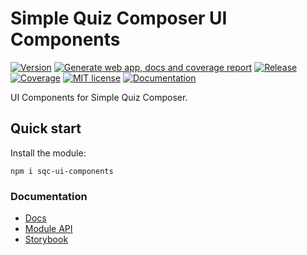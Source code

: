# Simple Quiz Composer UI Components

[![Version](https://img.shields.io/npm/v/sqc-ui-components)](https://www.npmjs.com/package/sqc-ui-components)
[![Generate web app, docs and coverage report](https://github.com/Edu-Games-Academy/Simple-Quiz-Composer/actions/workflows/gh-page.yml/badge.svg)](https://github.com/Edu-Games-Academy/Simple-Quiz-Composer/actions/workflows/gh-page.yml)
[![Release](https://github.com/Edu-Games-Academy/Simple-Quiz-Composer/actions/workflows/release.yml/badge.svg)](https://github.com/Edu-Games-Academy/Simple-Quiz-Composer/actions/workflows/release.yml)
[![Coverage](https://edu-games-academy.github.io/Simple-Quiz-Composer/sqc-ui-components/coverage/badges.svg)](https://edu-games-academy.github.io/Simple-Quiz-Composer/sqc-ui-components/coverage/)
[![MIT license](https://img.shields.io/:license-mit-blue.svg)](https://opensource.org/licenses/MIT)
[![Documentation](https://img.shields.io/badge/-Documentation-green)](https://edu-games-academy.github.io/Simple-Quiz-Composer/sqc-ui-components/docs/)

UI Components for Simple Quiz Composer.

## Quick start

Install the module:

```
npm i sqc-ui-components
```

### Documentation

- [Docs](https://edu-games-academy.github.io/Simple-Quiz-Composer/sqc-ui-components/docs/)
- [Module API](https://edu-games-academy.github.io/Simple-Quiz-Composer/sqc-ui-components/docs/modules.html)
- [Storybook](https://edu-games-academy.github.io/Simple-Quiz-Composer/sqc-ui-components/storybook/)
